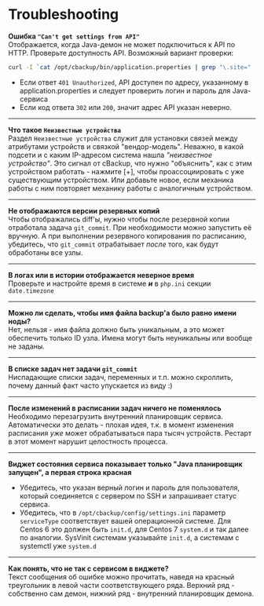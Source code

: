 # Troubleshooting

**Ошибка `"Can't get settings from API"`**<br>
Отображается, когда Java-демон не может подключиться к API по HTTP. Проверьте доступность API. Возможный вариант проверки:
  ```bash
  curl -I `cat /opt/cbackup/bin/application.properties | grep "\.site=" | cut -d'=' -f 2`?r=v1%2Fcore%2Fget-tasks  
  ``` 
  * Если ответ `401 Unauthorized`, API доступен по адресу, указанному в application.properties и следует проверить логин и пароль для Java-сервиса
  * Если код ответа `302` или `200`, значит адрес API указан неверно.

---

**Что такое `Неизвестные устройства`**<br>
Раздел `Неизвестные устройства` служит для установки связей между атрибутами устройств и связкой "вендор-модель". Неважно, в какой подсети и с каким IP-адресом система нашла _"неизвестное устройство"_. Это сигнал от cBackup, что нужно "объяснить", как с этим устройством работать - нажмите [+], чтобы проассоциировать с уже существующим устройством. Или добавьте новое, если механика работы с ним повторяет механику работы с аналогичным устройством.

---

**Не отображаются версии резервных копий**<br>
Чтобы отображались diff'ы, нужно чтобы после резервной копии отработала задача `git_commit`. При необходимости можно запустить её вручную. А при выполнении резервного копирования по расписанию, убедитесь, что `git_commit` отрабатывает _после_ того, как будут обработаны все узлы.

---

**В логах или в истории отображается неверное время**<br>
Проверьте и настройте время в системе ___и___ в `php.ini` секции `date.timezone`

---

**Можно ли сделать, чтобы имя файла backup'a было равно имени ноды?**<br>
Нет, нельзя - имя файла должно быть уникальным, а это может обеспечить только ID узла. Имена могут быть неуникальны или вообще не заданы.

---

**В списке задач нет задачи `git_commit`**<br>
Ниспадающие списки задач, переменных и т.п. можно скроллить, почему данный факт часто упускается из виду :)

---

**После изменений в расписании задач ничего не поменялось**<br>
Необходимо перезагрузить внутренний планировщик сервиса. Автоматически это делать - плохая идея, т.к. в момент изменения расписания _уже_ может обрабатываться пара тысяч устройств. Рестарт в этот момент нарушит целостность процесса.

---

**Виджет состояния сервиса показывает только "Java планировщик запущен", а первая строка красная**<br>

* Убедитесь, что указан верный логин и пароль для пользователя, который соединяется с сервером по SSH и запрашивает статус сервиса. 
* Убедитесь, что в `/opt/cbackup/config/settings.ini` параметр `serviceType` соответствует вашей операционной системе. Для Centos 6 это должен быть `init.d`, для Centos 7 `system.d` и так далее по аналогии. SysVinit системам указывайте `init.d`, а системам с systemctl уже `system.d`

---

**Как понять, что не так с сервисом в виджете?**<br>
Текст сообщения об ошибке можно прочитать, наведя на красный треугольник в левой части соответствующего ряда. Верхний ряд - собственно сам демон, нижний ряд - внутренний планировщик демона.
